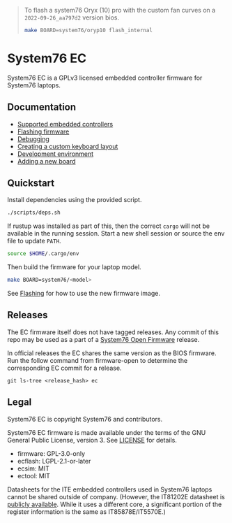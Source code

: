 > To flash a system76 Oryx (10) pro with the custom fan curves on a `2022-09-26_aa797d2` version bios.
> 
> ```sh
> make BOARD=system76/oryp10 flash_internal
> ```


# System76 EC

System76 EC is a GPLv3 licensed embedded controller firmware for System76
laptops.

## Documentation

- [Supported embedded controllers](./doc/controllers.md)
- [Flashing firmware](./doc/flashing.md)
- [Debugging](./doc/debugging.md)
- [Creating a custom keyboard layout](./doc/keyboard-layout-customization.md)
- [Development environment](./doc/dev-env.md)
- [Adding a new board](./doc/adding-a-new-board.md)

## Quickstart

Install dependencies using the provided script.

```sh
./scripts/deps.sh
```

If rustup was installed as part of this, then the correct `cargo` will not be
available in the running session. Start a new shell session or source the env
file to update `PATH`.

```sh
source $HOME/.cargo/env
```

Then build the firmware for your laptop model.

```sh
make BOARD=system76/<model>
```

See [Flashing](./doc/flashing.md) for how to use the new firmware image.

## Releases

The EC firmware itself does not have tagged releases. Any commit of this repo
may be used as a part of a [System76 Open Firmware][firmware-open] release.

In official releases the EC shares the same version as the BIOS firmware. Run
the follow command from firmware-open to determine the corresponding EC commit
for a release.

```
git ls-tree <release_hash> ec
```

[firmware-open]: https://github.com/system76/firmware-open

## Legal

System76 EC is copyright System76 and contributors.

System76 EC firmware is made available under the terms of the GNU General
Public License, version 3. See [LICENSE](./LICENSE) for details.

- firmware: GPL-3.0-only
- ecflash: LGPL-2.1-or-later
- ecsim: MIT
- ectool: MIT

Datasheets for the ITE embedded controllers used in System76 laptops cannot be
shared outside of company. (However, the IT81202E datasheet is [publicly
available][it81202e]. While it uses a different core, a significant portion of
the register information is the same as IT85878E/IT5570E.)

[it81202e]: https://www.ite.com.tw/en/product/view?mid=149
